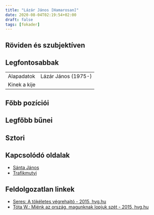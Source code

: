 ```yaml
---
title: "Lázár János [Hamarosan]"
date: 2020-08-04T02:19:54+02:00
draft: false
tags: [fokader]
---
```


## Röviden és szubjektíven

## Legfontosabbak

|                           |                                                                    |
| :---                      | :----                                                              |
| Alapadatok                | Lázár János (1975-)                                                |
| Kinek a kije              |                                                                    |

## Főbb pozíciói

## Legfőbb bűnei

## Sztori

## Kapcsolódó oldalak

- [Sánta János](../miattuk-szar-hely-ez-az-orszag/santa-janos)
- [Trafikmutyi](../../ner/trafikmutyi)

## Feldolgozatlan linkek

- [Seres: A tökéletes végrehajtó - 2015, hvg.hu](https://hvg.hu/velemeny/20150824_Seres_A_tokeletes_vegrehajto)
- [Tóta W.: Miénk az ország, magunknak lopjuk szét - 2015, hvg.hu](https://hvg.hu/w/20151009_Mienk_az_orszag_magunknak_lopjuk_szet)

